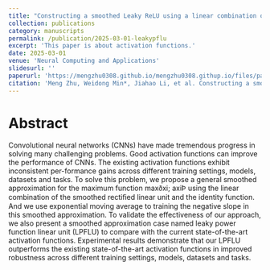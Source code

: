 ```yaml
---
title: "Constructing a smoothed Leaky ReLU using a linear combination of the smoothed ReLU and identity function"
collection: publications
category: manuscripts
permalink: /publication/2025-03-01-leakypflu
excerpt: 'This paper is about activation functions.'
date: 2025-03-01
venue: 'Neural Computing and Applications'
slidesurl: ''
paperurl: 'https://mengzhu0308.github.io/mengzhu0308.githup.io/files/papers/2025-03-01-leakypflu.pdf'
citation: 'Meng Zhu, Weidong Min*, Jiahao Li, et al. Constructing a smoothed Leaky ReLU using a linear combination of the smoothed ReLU and identity function. Neural Computing and Applications, 2025: 1-14. DOI: 10.1007/s00521-024-10935-3.'
---
```


# Abstract

Convolutional neural networks (CNNs) have made tremendous progress in solving many challenging problems. Good activation functions can improve the performance of CNNs. The existing activation functions exhibit inconsistent per-formance gains across different training settings, models, datasets and tasks. To solve this problem, we propose a general smoothed approximation for the maximum function maxðxi; axiÞ using the linear combination of the smoothed rectiﬁed linear unit and the identity function. And we use exponential moving average to training the negative slope in this smoothed approximation. To validate the effectiveness of our approach, we also present a smoothed approximation case named leaky power function linear unit (LPFLU) to compare with the current state-of-the-art activation functions. Experimental results demonstrate that our LPFLU outperforms the existing state-of-the-art activation functions in improved robustness across different training settings, models, datasets and tasks.